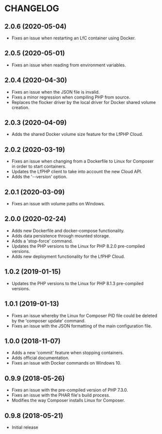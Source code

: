 # CHANGELOG

## 2.0.6 (2020-05-04)

- Fixes an issue when restarting an LfC container using Docker.

## 2.0.5 (2020-05-01)

- Fixes an issue when reading from environment variables.

## 2.0.4 (2020-04-30)

- Fixes an issue when the JSON file is invalid.
- Fixes a minor regression when compiling PHP from source.
- Replaces the flocker driver by the local driver for Docker shared volume creation.

## 2.0.3 (2020-04-09)

- Adds the shared Docker volume size feature for the LfPHP Cloud.

## 2.0.2 (2020-03-19)

- Fixes an issue when changing from a Dockerfile to Linux for Composer in order to start containers.
- Updates the LfPHP client to take into account the new Cloud API.
- Adds the '--version' option.

## 2.0.1 (2020-03-09)

- Fixes an issue with volume paths on Windows.

## 2.0.0 (2020-02-24)

- Adds new Dockerfile and docker-compose functionality.
- Adds data persistence through mounted storage.
- Adds a 'stop-force' command.
- Updates the PHP versions to the Linux for PHP 8.2.0 pre-compiled versions.
- Adds new deployment functionality for the LfPHP Cloud.

## 1.0.2 (2019-01-15)

- Updates the PHP versions to the Linux for PHP 8.1.3 pre-compiled versions.

## 1.0.1 (2019-01-13)

- Fixes an issue whereby the Linux for Composer PID file could be deleted by the 'composer update' command.
- Fixes an issue with the JSON formatting of the main configuration file.

## 1.0.0 (2018-11-07)

- Adds a new 'commit' feature when stopping containers.
- Adds official documentation.
- Fixes an issue with Docker commands on Windows 10.

## 0.9.9 (2018-05-26)

- Fixes an issue with the pre-compiled version of PHP 7.3.0.
- Fixes an issue with the PHAR file's build process.
- Modifies the way Composer installs Linux for Composer.

## 0.9.8 (2018-05-21)

- Initial release